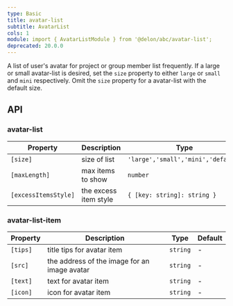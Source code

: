 ```yaml
---
type: Basic
title: avatar-list
subtitle: AvatarList
cols: 1
module: import { AvatarListModule } from '@delon/abc/avatar-list';
deprecated: 20.0.0
---
```


A list of user's avatar for project or group member list frequently. If a large or small avatar-list is desired, set the `size` property to either `large` or `small` and `mini` respectively. Omit the `size` property for a avatar-list with the default size.

## API

### avatar-list

| Property | Description | Type | Default |
|----------|-------------|------|---------|
| `[size]` | size of list | `'large','small','mini','default'` | `'default'` |
| `[maxLength]` | max items to show | `number` | - |
| `[excessItemsStyle]` | the excess item style | `{ [key: string]: string }` | - |

### avatar-list-item

| Property | Description | Type | Default |
|----------|-------------|------|---------|
| `[tips]` | title tips for avatar item | `string` | - |
| `[src]` | the address of the image for an image avatar | `string` | - |
| `[text]` | text for avatar item | `string` | - |
| `[icon]` | icon for avatar item | `string` | - |
